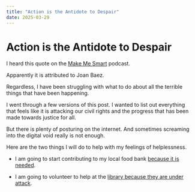 ```yaml
---
title: "Action is the Antidote to Despair"
date: 2025-03-29
---
```


# Action is the Antidote to Despair
I heard this quote on the [Make Me Smart](https://www.marketplace.org/shows/make-me-smart/) podcast.

Apparently it is attributed to Joan Baez.

Regardless, I have been struggling with what to do about all the terrible things that have been happening. 

I went through a few versions of this post. I wanted to list out everything that feels like it is attacking our civil rights and the progress that has been made towards justice for all. 

But there is plenty of posturing on the internet. And sometimes screaming into the digital void really is not enough. 

Here are the two things I will do to help with my feelings of helplessness. 

- I am going to start contributing to my local food bank [because it is needed](https://www.reuters.com/world/us/trump-cuts-hit-struggling-food-banks-risking-hunger-low-income-americans-2025-03-25/). 

- I am going to volunteer to help at the [library because they are under attack](https://www.usatoday.com/story/news/2025/03/17/trump-cuts-library-funding-institute/82495263007/).

